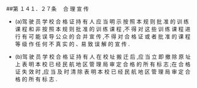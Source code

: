 ##第 １４１．２７条 　合 理 宣 传

- (a)驾 驶 员 学 校 合 格 证 持 有 人 应 当 明 示 按 照 本 规 则 批 准 的 训 练 课 程 和 非 按 照 本 规 则 批 准 的 训 练 课 程 ,不 得 对 这 些 训 练 课 程 进 行 有 可 能 误 导 公 众 的 合 并 宣 传 ,不 得 对 合 格 证 或 者 批 准 的 课 程 等 级 作 任 何 不 真 实 的 、易 致 误 解 的 宣 传 .

- (b)驾 驶 员 学 校 合 格 证 持 有 人 在 校 址 搬 迁 后 ,应 当 立 即 撤 除 原 址 上 表 明 本 校 已 经 民 航 地 区 管 理 局 审 定 合 格 的 所 有 标 志 ;在 合 格 证 失 效 时 ,应 当 及 时 清 除 表 明 本 校 已 经 民 航 地 区 管 理 局 审 定 合 格 的 所 有 标 志 .
